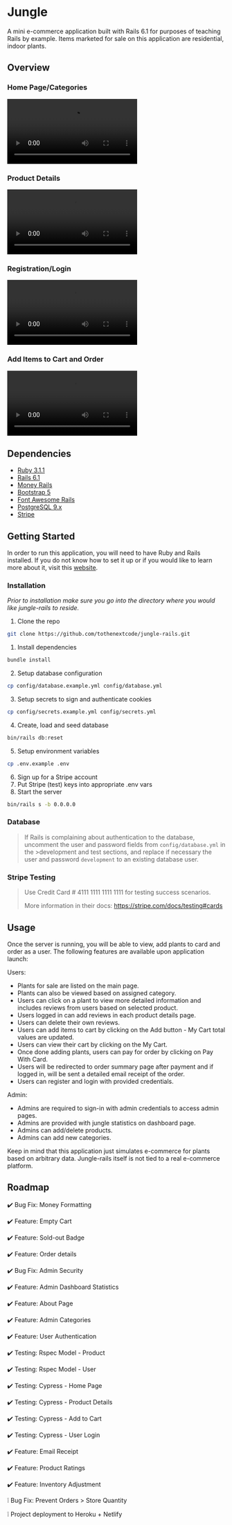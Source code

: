 # Jungle

A mini e-commerce application built with Rails 6.1 for purposes of teaching Rails by example. Items marketed for sale on this application are residential, indoor plants.

## Overview

### Home Page/Categories
![Home Page + Categories](docs/overview.mp4)

### Product Details
![Product Details](docs/product_details.mp4)

### Registration/Login
![Registration + Login](docs/registration_login.mp4)

### Add Items to Cart and Order
![Cart + Order](docs/cart_order.mp4)

## Dependencies

- [Ruby 3.1.1](https://www.ruby-lang.org/en/documentation/installation/)
- [Rails 6.1](https://guides.rubyonrails.org/v6.1/getting_started.html)
- [Money Rails](https://github.com/RubyMoney/money-rails)
- [Bootstrap 5](https://getbootstrap.com/docs/5.0/getting-started/introduction/)
- [Font Awesome Rails](https://github.com/bokmann/font-awesome-rails)
- [PostgreSQL 9.x](https://www.postgresql.org/docs/9.0/)
- [Stripe](https://stripe.com/en-gb-ca)

## Getting Started

In order to run this application, you will need to have Ruby and Rails installed. If you do not know how to set it up or if you would like to learn more about it, visit this [website](https://guides.rubyonrails.org/v6.1/getting_started.html).

### __Installation__

_Prior to installation make sure you go into the directory where you would like jungle-rails to reside._ 

1. Clone the repo
  ```sh
  git clone https://github.com/tothenextcode/jungle-rails.git
  ``` 
1. Install dependencies
  ```sh
  bundle install
  ``` 
2. Setup database configuration
  ```sh
  cp config/database.example.yml config/database.yml
  ``` 
3. Setup secrets to sign and authenticate cookies
  ```sh
  cp config/secrets.example.yml config/secrets.yml
  ``` 
4. Create, load and seed database
  ```sh
  bin/rails db:reset
  ``` 
5. Setup environment variables
  ```sh
  cp .env.example .env
  ``` 
6. Sign up for a Stripe account
7. Put Stripe (test) keys into appropriate .env vars
8. Start the server
  ```sh
  bin/rails s -b 0.0.0.0
  ``` 

### __Database__
>
>If Rails is complaining about authentication to the database, uncomment the user and password fields from `config/database.yml` in the >development and test sections, and replace if necessary the user and password `development` to an existing database user.

### __Stripe Testing__
>
>Use Credit Card # 4111 1111 1111 1111 for testing success scenarios.
>
>More information in their docs: <https://stripe.com/docs/testing#cards>

## Usage

Once the server is running, you will be able to view, add plants to card and order as a user. The following features are available upon application launch:

Users:
- Plants for sale are listed on the main page.
- Plants can also be viewed based on assigned category.
- Users can click on a plant to view more detailed information and includes reviews from users based on selected product.
- Users logged in can add reviews in each product details page.
- Users can delete their own reviews.
- Users can add items to cart by clicking on the Add button - My Cart total values are updated.
- Users can view their cart by clicking on the My Cart.
- Once done adding plants, users can pay for order by clicking on Pay With Card. 
- Users will be redirected to order summary page after payment and if logged in, will be sent a detailed email receipt of the order.
- Users can register and login with provided credentials.

Admin:
- Admins are required to sign-in with admin credentials to access admin pages.
- Admins are provided with jungle statistics on dashboard page.
- Admins can add/delete products.
- Admins can add new categories.

Keep in mind that this application just simulates e-commerce for plants based on arbitrary data. Jungle-rails itself is not tied to a real e-commerce platform.

## Roadmap

:heavy_check_mark: Bug Fix: Money Formatting

:heavy_check_mark: Feature: Empty Cart

:heavy_check_mark: Feature: Sold-out Badge

:heavy_check_mark: Feature: Order details

:heavy_check_mark: Bug Fix: Admin Security

:heavy_check_mark: Feature: Admin Dashboard Statistics

:heavy_check_mark: Feature: About Page

:heavy_check_mark: Feature: Admin Categories

:heavy_check_mark: Feature: User Authentication

:heavy_check_mark: Testing: Rspec Model - Product

:heavy_check_mark: Testing: Rspec Model - User

:heavy_check_mark: Testing: Cypress - Home Page

:heavy_check_mark: Testing: Cypress - Product Details

:heavy_check_mark: Testing: Cypress - Add to Cart

:heavy_check_mark: Testing: Cypress - User Login

:heavy_check_mark: Feature: Email Receipt

:heavy_check_mark: Feature: Product Ratings

:heavy_check_mark: Feature: Inventory Adjustment

:grey_exclamation: Bug Fix: Prevent Orders > Store Quantity

:grey_exclamation: Project deployment to Heroku + Netlify
